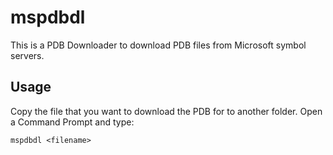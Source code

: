 # mspdbdl
This is a PDB Downloader to download PDB files from Microsoft symbol servers.
## Usage
Copy the file that you want to download the PDB for to another folder. Open a Command Prompt and type:
```
mspdbdl <filename>
```